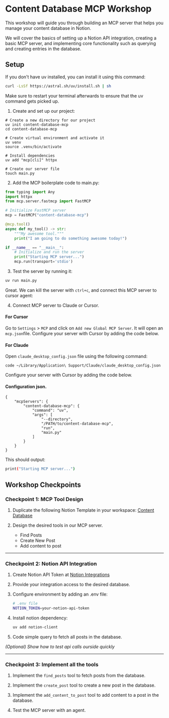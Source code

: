 # Content Database MCP Workshop

This workshop will guide you through building an MCP server that helps you manage your content database in Notion.

We will cover the basics of setting up a Notion API integration, creating a basic MCP server, and implementing core functionality such as querying and creating entries in the database.

## Setup

If you don't have uv installed, you can install it using this command:

```bash
curl -LsSf https://astral.sh/uv/install.sh | sh
```

Make sure to restart your terminal afterwards to ensure that the uv command gets picked up.

1. Create and set up our project:

```
# Create a new directory for our project
uv init content-database-mcp
cd content-database-mcp

# Create virtual environment and activate it
uv venv
source .venv/bin/activate

# Install dependencies
uv add "mcp[cli]" httpx

# Create our server file
touch main.py
```

2. Add the MCP boilerplate code to main.py:

```python
from typing import Any
import httpx
from mcp.server.fastmcp import FastMCP

# Initialize FastMCP server
mcp = FastMCP("content-database-mcp")

@mcp.tool()
async def my_tool() -> str:
    """My awesome tool."""
    print("I am going to do something awesome today!")

if __name__ == "__main__":
    # Initialize and run the server
    print("Starting MCP server...")
    mcp.run(transport='stdio')
```

3. Test the server by running it:

```bash
uv run main.py
```

Great. We can kill the server with `ctrl+c`, and connect this MCP server to cursor agent:

4. Connect MCP server to Claude or Cursor.

#### For Cursor

Go to `Settings` > `MCP` and click on `Add new Global MCP Server`. It will open an `mcp.json`file. Configure your server with Cursor by adding the code below.

#### For Claude

Open `claude_desktop_config.json` file using the following command:

```
code ~/Library/Application\ Support/Claude/claude_desktop_config.json
```

Configure your server with Cursor by adding the code below.

#### Configuration json.

```
{
    "mcpServers": {
        "content-database-mcp": {
            "command": "uv",
            "args": [
                "--directory",
                "/PATH/to/content-database-mcp",
                "run",
                "main.py"
            ]
        }
    }
}
```

This should output:

```bash
print("Starting MCP server...")
```

## Workshop Checkpoints

### Checkpoint 1: MCP Tool Design

1. Duplicate the following Notion Template in your workspace: [Content Database](https://www.notion.so/trillhouse/1c2e61f4e4968058a172e2267ec6b31e?v=1c2e61f4e496809382f1000c0aeec348)

2. Design the desired tools in our MCP server.

   - Find Posts
   - Create New Post
   - Add content to post

---

### Checkpoint 2: Notion API Integration

1. Create Notion API Token at [Notion Integrations](https://www.notion.so/profile/integrations)

2. Provide your integration access to the desired database.

3. Configure environment by adding an .env file:

   ```bash
   # .env file
   NOTION_TOKEN=your-notion-api-token
   ```

4. Install notion dependency:

   ```bash
   uv add notion-client
   ```

5. Code simple query to fetch all posts in the database.

_(Optional) Show how to test api calls ourside quickly_

---

### Checkpoint 3: Implement all the tools

1. Implement the `find_posts` tool to fetch posts from the database.

2. Implement the `create_post` tool to create a new post in the database.

3. Implement the `add_content_to_post` tool to add content to a post in the database.

4. Test the MCP server with an agent.

